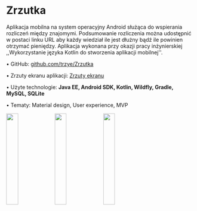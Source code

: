 <h1>Zrzutka</h1>

Aplikacja mobilna na system operacyjny Android służąca do wspierania rozliczeń między znajomymi.
Podsumowanie rozliczenia można udostępnić w postaci linku URL aby każdy wiedział ile jest dłużny bądź ile powinien otrzymać pieniędzy. Aplikacja wykonana przy okazji pracy inżynierskiej ,,Wykorzystanie języka Kotlin do stworzenia aplikacji mobilnej''.

• GitHub: <a href="https://github.com/trzye/Zrzutka">github.com/trzye/Zrzutka</a>

• Zrzuty ekranu aplikacji: <a href="https://goo.gl/photos/qYGjvotyHrC7AsNC7">Zrzuty ekranu</a>

• Użyte technologie: <b>Java EE, Android SDK, Kotlin, Wildfly, Gradle, MySQL, SQLite</b>

• Tematy: Material design, User experience, MVP

<img src='https://lh3.googleusercontent.com/RYp8I-xhWK66w6nj9qVxwnIFGDoiDI76_ohonutdWqiiFrBcK10S1bFH9fOILcQXxfMyQpYxz3PbWvpedlE7DztxHFBwO1WBfzTMHwA9DP_p5dDyAIM31Wbc9tcAwL92kPFPALtgeOZYLI6rbLrYtE0Wtrl4kdDqtasi6uNixbjdN1Gb3tachrCeVXHNFIB-eAKrQal2CH4AOFVGag-GcPU6UZuaRszwXxP38go-hRXeHFxEs4XScT3W-e6xl8z-SPFgP3LByL-lfNrb3ysP-hEUfviApLYSmUdOB0BPAR47hhXEnzytv9PKu8goVTDLR7g8J2-LbE2IByaSKYaVn-X7qsjfXdpMGatV00cSLu59NLMnMk3SFyMCpFkfGQaMM4OYujZh5EHBwavZYDG_Y7mAZgw39hAxS28T2sZriLq-7oEpMm-COUAfQIG5SM-u7enBJVUXbD7eurzzU_s8YxGCLHCcFLlLIuaHlHwX9WxCX_PXVHtq6MammyVnCTWcsczP6rsngaBPMnnFaRWzQavXR6r5vlNBt8XMfDNXmyZA4AE3-yeSC-4AY2st0dRHvD3KY6jkP8ziyOhLdrJVFNSJafZOtK2PJucpLe-D4lTkZGqOALAh4aDgXkqUEpNQSpl5FeWgoyYzpyd9Mi-XUrrurW8cJv5u4i_AxhdUCg=w392-h696-no' width='25%' height='25%'/> <img src='https://lh3.googleusercontent.com/Yh7WFkFx8h4bYA-NfC-Y4Tu8r6WBXlCUtCrm91fUr-9OzD_KvaMaBAPjTPnjc-Nh9Yhf-UEdVWFVTztbEvoVhRjEby_SthijogpkYTVRRarV-Ft5O-QIhZXlhlfv47mlFqyJ4ApogyZGA5MIbrOnqQrl2gyRUkzB2J5g98JKlR9mqNjDjPwduKWfYqoJhDqdmZYV6YQqbWZ8gK2aYUIM8Eya5TtVfet9IWtvZs-zBYLk1VzQ-p3L5v3Ca8WM0PTZJPcszsI1JhObItA_M16RxwioqclNB_DxEgcqWmF4yGYO-jB5ychfn-XkrFG5XRoecn-Z0hXPdrg0XFnleZMOOH1vFjSOXItmITtpdJakilZfvqA9VPED7aobrPea8NPwXGFX2UljDfrdFYR3npiKHGsVQLwBXOEmaRuSQsJQn9hc5sha5DXXxNLykvUC6pQ_0O32RMZQz4diWPq5ezyCEahmwjdbsI_U01SOqa1ViciHBf_uv3TJfNfMjeBLKDSi37q9M9WDbgcLoZmJW6S5pVklY0LHJLBFqdMCr1yIXW4pYyqucsKpcnyhz90PFgSiEdAbtSvGeFEvlO3R83EFlD2jfmmg87Z-KcuJYI88Z9wE1MPUta3F1wKyTY4SiVjeG1Z4zkwGYWaZMkDlpjkqBpX9SQJwF6gzStgUCgrdlg=w392-h696-no' width='25%' height='25%'/> <img src='https://lh3.googleusercontent.com/hklrSr5BFgJnBXYIY_eXbGDJJ1CQ9H80lyxxKWc2MzYjluyft_tLS9TruE83-n7BomjttYOz3weSphkDw_1Ta9ocqs2udWWDIALPY0OfamPjMUMWQ0L1fDTk_L5CbPtdtkjdaCoN3qrjbEHmgAEI93x63wQpA6wqeKhsIC3ZitdrdgsJCOzeYs2FCH24-zVlFlr0Xe1xyAN-j1PVYKcaLM14NM9niljPYcbCa6KVjIgKS86cGlGGVGfJsZYtBb7fu1hw5dPR3TCNV7Bhy8DH21sc-bY-00RwozjEXmra9Y2dVQXJVXujZILDaBAYlszfSLD1PyyXQUHi-Re-kGBRTJAFYYM6YQWO2usEN_w0A-w5JMUVW96S0szH1h0zggx8ncTprk46BtuKmwrCTjPtS4mFzZ05gzFdfWX6PgUdz3Q2W_lyy_uXrx4nYk3Y8Z-98v2b_n_n7MvKxdUzYTFcnZXcLEB9SFXdoypal3OR6g860DV_QTgh3_uL6fWqY9MnzwUjYZ51Iym5sUqkIw0Tn2um8H4LZB1bLWJvzaSw0IMEcBLlZ9skr4zO6-oR397cOj7G_DdQkb3tFLw6m21nD_F4aJh9fpeYcUB3d9QiDY5sxiwkVTmNnIq0UqRHcJ9bb2mv96ZUEY0TUinPZcFccOIeK3ZDE46Q3ZsKcj70XA=w313-h557-no' width='25%' height='25%'/>
